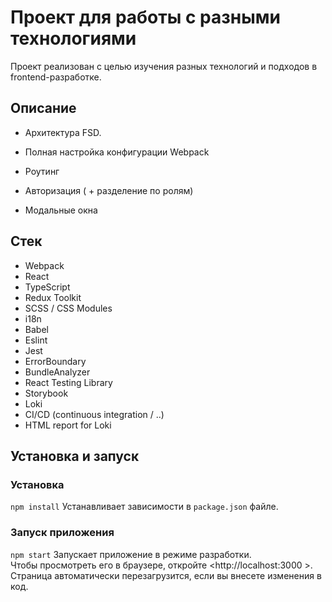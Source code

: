 # Проект для работы с разными технологиями

Проект реализован с целью изучения разных технологий и подходов в frontend-разработке.

## Описание

* Архитектура FSD.
* Полная настройка конфигурации Webpack
* Роутинг

* Авторизация ( + разделение по ролям)
* Модальные окна

## Стек  
* Webpack
* React
* TypeScript
* Redux Toolkit
* SCSS / CSS Modules
* i18n
* Babel
* Eslint
* Jest
* ErrorBoundary 
* BundleAnalyzer
* React Testing Library
* Storybook
* Loki
* CI/CD (continuous integration / ..)
* HTML report for Loki

## Установка и запуск  
### Установка
`npm install`
Устанавливает зависимости в `package.json` файле.

### Запуск приложения  
`npm start`
Запускает приложение в режиме разработки.  
Чтобы просмотреть его в браузере, откройте <http://localhost:3000 >. Страница автоматически перезагрузится, если вы внесете изменения в код.



